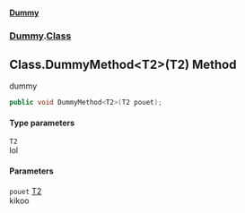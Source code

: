 #### [Dummy](./Home.md 'Home')
### [Dummy](./Dummy.md 'Dummy').[Class](./Dummy-Class.md 'Dummy.Class')
## Class.DummyMethod&lt;T2&gt;(T2) Method
dummy  
```csharp
public void DummyMethod<T2>(T2 pouet);
```
#### Type parameters
<a name='Dummy-Class-DummyMethod-T2-(T2)-T2'></a>
`T2`  
lol  
  
#### Parameters
<a name='Dummy-Class-DummyMethod-T2-(T2)-pouet'></a>
`pouet` [T2](#Dummy-Class-DummyMethod-T2-(T2)-T2 'Dummy.Class.DummyMethod&lt;T2&gt;(T2).T2')  
kikoo  
  
